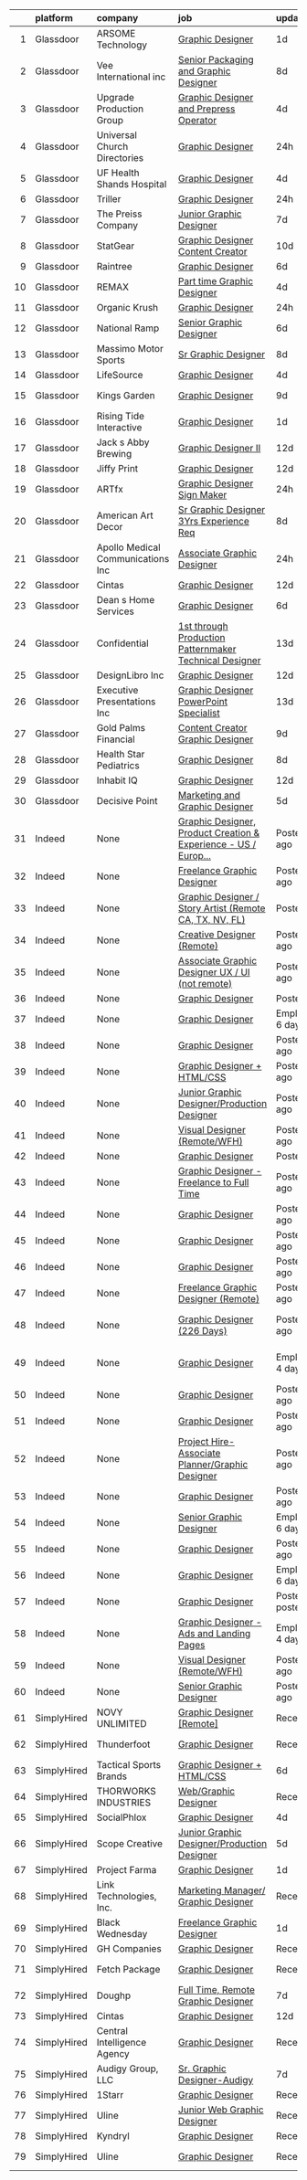 

|    | platform    | company                            | job                                                                                                                                                                                                                                                                                                                                                                                                                                                                                                                                                                                                                                                                                                                                                                                                                                                                                                                                                                                  | update_time               | location                                 |
|---:|:------------|:-----------------------------------|:-------------------------------------------------------------------------------------------------------------------------------------------------------------------------------------------------------------------------------------------------------------------------------------------------------------------------------------------------------------------------------------------------------------------------------------------------------------------------------------------------------------------------------------------------------------------------------------------------------------------------------------------------------------------------------------------------------------------------------------------------------------------------------------------------------------------------------------------------------------------------------------------------------------------------------------------------------------------------------------|:--------------------------|:-----------------------------------------|
|  1 | Glassdoor   | ARSOME Technology                  | [Graphic Designer](https://www.glassdoor.com/partner/jobListing.htm?pos=113&ao=1110586&s=58&guid=0000017e02afaf02b3347a6c0ee42639&src=GD_JOB_AD&t=SR&vt=w&ea=1&cs=1_48da74fc&cb=1640722575565&jobListingId=1007529154973&cpc=BCC169F53084E245&jrtk=3-0-1fo1avbps3odv001-1fo1avbqd2slh000-e93eb745f665b2c8--6NYlbfkN0Cp_WSJKd_Pz82imZmURPbhd3kYBsiZi4lpMLOH6vOlLMSuHo3_KplJgJTQ1p1JWB6FpuGjP6a-F6efkannkN7-g0T0UWV6FoJ-c6-GXvZjOpnSUryE7PRcD0QBiDnOx7OUdp0Ef4wOJKw_D7LBH2fT8TLqYPGE5DfAB56XZ9CspsHrKvhTfn_Zwl1mro0ycfDymLFuGLAiskj-hnTkqpE3ArXxqAJWRloruWQwpAlQgk6cOPtlmeoEU5BwZCQbAKz4PbaeUs1uEhAcQiACBf35olANpASevwE6cquSTUPaBqRPqah0-TvzXBH3uUOK2uUyrh31sSdmHnWIsIrT6UaPRR-b8mb8q6fkcjf1MQ0uZIm5a-hNRbW8MVNGHPMxcBgVNd5qTkYOvQ8xA6qYYkAlrWbELUOd2TiH9D9efB8G5dk3__IkfnFv4EAd-HofYOJqFWZu1V65KVLLqgJEt7FHfDQdtQ6Jlk02isqjKYtpFA%3D%3D)                                                                                                                                              | 1d                        | Hartford, CT                             |
|  2 | Glassdoor   | Vee International inc              | [Senior Packaging and Graphic Designer](https://www.glassdoor.com/partner/jobListing.htm?pos=120&ao=1110586&s=58&guid=0000017e02afaf02b3347a6c0ee42639&src=GD_JOB_AD&t=SR&vt=w&ea=1&cs=1_43a04d33&cb=1640722575567&jobListingId=1007519032631&cpc=9C938E8DE9AD6C02&jrtk=3-0-1fo1avbps3odv001-1fo1avbqd2slh000-96c0e8b4457894c5--6NYlbfkN0Dr6IKwl4lkWnAOZFGyO8hF2TMBrUYSqKPpHH7znGLbnsjvVMpQ7-eveiYjoB_rmKUGHSk4mT-paGbCiYf9BTelT4q4w1xKyeThGnfGKtKwWQ4fzWdYG6ImaPLbWGViD1KyXhUdZ3Ef2r_EyBCzUuMXqZj8-_j4RUw7QlcQ-Tm3uQYlr7Z_RXHqEBXzWRGiZv-gIealFqRqjpsr1oANRpKIK-eHNWeTQdekJ3yBnoUlMHnEKaQwEZGOGiuOP1EKKENb4Nppkh-aWSL7SymRiAQZlhxpHeRwX--A_eDxVAHb-dzmEj1dZmhI50NtAhCaO-HlwMwEB7p51OZD0HN7hkAu168KKMT3p3ghHCBE2rCu-JVm1jwXFUiVj9-Mv5evAYZxeuRX4JkdwNf49k9N01R5RCv0KSPOUlw-a9dgCjMarKbqLN6LFUA3tO98XGkNBLkaLNO9ur5zbxZ5Y7kKoH0u7s9nL6rqClSQ2DgUT_85jSabObQWbILVhBBDiOzK2j3TlVnNpuYH3on-CirujYK5)                                                                                     | 8d                        | Garden City, NY                          |
|  3 | Glassdoor   | Upgrade Production Group           | [Graphic Designer and Prepress Operator](https://www.glassdoor.com/partner/jobListing.htm?pos=105&ao=1110586&s=58&guid=0000017e02afaf02b3347a6c0ee42639&src=GD_JOB_AD&t=SR&vt=w&ea=1&cs=1_1bbfe75e&cb=1640722575563&jobListingId=1007526707598&cpc=34670CD602BE5E55&jrtk=3-0-1fo1avbps3odv001-1fo1avbqd2slh000-4db0ebb628305b40--6NYlbfkN0ATuzukLZvOA7Cxi5gGVTPK8s05ijijAIGQnHXs5Od0XyxwTL5N3v8NvCr3KeuHTPKcUdb_EGT4M4_voMd25Zbd4pgL0WQoUhz34lI72PRcL90Krweez2yUwGCiT2XBWaqNjt4Zz8RKeaikx_J0TAarWWVZuA6KeaMcL6hRj8uwSDFWtASVP1JDLXLoHKt0friEJNBn1FNHJ7_kTBlUrvc2pKXwJVPNX3olhG41Oi0EDaGCU7P_yVaXIGiheT1nXy_8eh6C5fwMf2nhCIHWTj87XOiyHE_u50VzPZb36r4I_m90pAJjLxsotK4mGJVpw0TJtUCigYNK5ljXh1J7ORneraxhNCKTGuyY_ncqkNfXNsMWETKpwl9pWVDKWQGsjhL45YhBDFwY_7jwstwWN9ZOn9aOL0F9mOPENKwebfgbC1SlcZ4z4SowMuQ8DTHY9aowxGwQTLnI1OeBd-GnPRNOOjsgHhdJKDFPLPnFVt00U-trvskYwgez9zscpFWY9dxtr-dQ8N2Gcg%3D%3D)                                                                                        | 4d                        | Little Ferry, NJ                         |
|  4 | Glassdoor   | Universal Church Directories       | [Graphic Designer](https://www.glassdoor.com/partner/jobListing.htm?pos=110&ao=1110586&s=58&guid=0000017e02afaf02b3347a6c0ee42639&src=GD_JOB_AD&t=SR&vt=w&ea=1&cs=1_031cf22e&cb=1640722575564&jobListingId=1007532683068&cpc=973E6D846143997F&jrtk=3-0-1fo1avbps3odv001-1fo1avbqd2slh000-ccfe14681ca0d488--6NYlbfkN0CBTWJbDOx9Ia-fGZtX7U1owqZTQC0xh73R_qcUlA4wc0vyuyla5OHEPTFK0-jofrdb81ID9dBSBBdHOE9X1Nzewnx2Ae8gz2N1VLYh22ULNLmFCPHyOmkXuKrKFFN9-pz71kELP5Nv5mkxxPgc8XD2807if0hRVf27-dQCXZo1z9hu18pWCQ-pLli0x21T6pEHrdsdvAqAw44AACf6LXhIsESRxiGnmTzBBJYMBmlIvco_8gjoBW_mtyDjyO9umtNeLk5S3Y2nYdD26k6t0_8Fdnm4eBjcjgwGDGb73CC5JRrTyQfQhFCBNt7_Y8x0YgsP6fbZs9d3rY4JcO_WAa5L0MMBjPw0P130vyRj7nwuHycz1v6ijnmkgNmOOa8l0uurfDmzY2Oe7MZ08ENwJsCLBc1WxOCdNZYqqLcJ1HhMnc37uBJZyhRtFOGOFXK-Jh0zfb1jlq8ET9NlieJ8wTfOk0BZaALVEJ1vJ2rxdQPKaAZOA_zmfPe36IjaVJFSYN8%3D)                                                                                                                            | 24h                       | Mansfield, OH                            |
|  5 | Glassdoor   | UF Health Shands Hospital          | [Graphic Designer](https://www.glassdoor.com/partner/jobListing.htm?pos=108&ao=1110586&s=58&guid=0000017e02afaf02b3347a6c0ee42639&src=GD_JOB_AD&t=SR&vt=w&ea=1&cs=1_e082a01e&cb=1640722575563&jobListingId=1007526006444&cpc=FD0C804CFA90C8E1&jrtk=3-0-1fo1avbps3odv001-1fo1avbqd2slh000-ba5f253a47ea7cae--6NYlbfkN0AZC8Ku1qIOCYr1K-3SWncCNs6CYAemFJNZia_c7-0NHf2gljqsyq58hQlKizeJodUGH5h97GCJK2gbaRkOp6S0ygGfnlHDFf0JnkVpWtZ853KApUZCDSOiSCCM9qrAOaQdrJPgBlmzrXTkKwUSBgrqDVh5jJhErZJnAA7WuEz2iN_GOFzaBBOopEaamN5fbBdMG7cxZ5GJTMY803WxFZN2xiqyW-TuoliImakvEwMn-5EJBsA2xlniutUH47PjrByDAaaq53-woLkvDwthN9CmP2IIpCzbvgTpegygD_Se42_M_63Ob5Mogo5SApdUDomKbBFlc3E3nbQVEXuEKJ9iCWngHBOJieq7eS8KmeQxdcNiolbPg8FByytPP00xrH340eyJRzI2M5G0cqWvHHLX6Sh1K8TxnR1GsVYlVzNTqHDeewrBC1aMrG9ElNhSWCXo7DjXmgNYS1lPV3W7XWLEO_zogIxXN_-QSqKrnLM96WCWiteUr0Go)                                                                                                                                          | 4d                        | Jacksonville, FL                         |
|  6 | Glassdoor   | Triller                            | [Graphic Designer](https://www.glassdoor.com/partner/jobListing.htm?pos=122&ao=1110586&s=58&guid=0000017e02afaf02b3347a6c0ee42639&src=GD_JOB_AD&t=SR&vt=w&ea=1&cs=1_70f5f9f6&cb=1640722575567&jobListingId=1007532655050&cpc=CBEBA1A9D941894A&jrtk=3-0-1fo1avbps3odv001-1fo1avbqd2slh000-95b6c4d75c566434--6NYlbfkN0DzaDHVbxJ-LJZej0v9fk4K-FwNocoxjQ_zxp68kPBvci43rZo64N8jW9vuFapOHFrcqG5sQPgmg9Nk7TWUOkomhuUwfklYWS3QfBc5bG45RSeOHkMZw1HaWbjyfzRwF-Fxj3HuORzywNQqxjGt6yqFEOgfRIYGfKuxSgeo9NvbkOvprqgoAgS194udFqf-gFz8BhaSxsFlDKZIVH2gsW9maGME8VlRofgDyxOBP4FAxSzWc0WipuIugqiu2XE8nwQqFn7XoXUaPyko5PS1fcvkGyhtnpFfeL7IeusPCbDKJDw5tnw-AEN1JBOXWGeoaaI7_gh-rF6Nnhcy8G0Y1EXT2Xy6ECEhO3Nu_hi5gmDTL0cr65qWjwZ8jqFFalF3wI7YqT_Pp_UvgL_MZxxR0In47CiW2m5736L6pvGeuFwsAPnY7P2P75N1Z86udK-i-XNAMwL2UzheyG8DnFzvJ6iPu2OvX7qX_tN_92FQBct6tJOqQC4Jek6W)                                                                                                                                          | 24h                       | Los Angeles, CA                          |
|  7 | Glassdoor   | The Preiss Company                 | [Junior Graphic Designer](https://www.glassdoor.com/partner/jobListing.htm?pos=114&ao=1110586&s=58&guid=0000017e02afaf02b3347a6c0ee42639&src=GD_JOB_AD&t=SR&vt=w&ea=1&cs=1_184b9c58&cb=1640722575565&jobListingId=1007519362358&cpc=8F7BC0C6B9F707AE&jrtk=3-0-1fo1avbps3odv001-1fo1avbqd2slh000-e248f3929b5ea0f0--6NYlbfkN0AVFEQVfc1VIvnUOfY3Itck41zEDu99DdLnsT13uxHzxwMoWlhLTScPVPkqNyl8VMhjGICF9-Meh3w98vXsyN3dVENlSWXa2vvNcHjDuoDB9S6DiY_bY_8J3FlGF2gNtQyCHptw-EVDTHssTWsA2M08M45lNlUnh0efrA1klA-0gyRum19KQndjy2qw3CKGStZcF2WTn3izws46VDLWLUxF6FPbT8VXq8-57g8WbY1jpptlKcZBonekGZJ9oCobA8LYpgEis5SzNSgcUa62G5a76RkEbAg9Ejo2Xg6AAOv6pgLsjQ35P97mdyiPv2MlAQg1fmoafGI3UbX7VQWjiexd3d4-MZ0WtiaM_OwcJl_CmawGb2P8yYHnqXd-vVju16B92shxzWTRCzpgmhYLf-SElAN9RxGjfv-4_rqQtsw1UI11LvfTrQxTI1HgtXL9d80VWTtVE0qbRaKdybEt9NBpEX2Un0b9idd63f2Vet6mKqL_xXf-5TCXPbeSNX3jppY%3D)                                                                                                                     | 7d                        | Raleigh, NC                              |
|  8 | Glassdoor   | StatGear                           | [Graphic Designer   Content Creator](https://www.glassdoor.com/partner/jobListing.htm?pos=123&ao=1110586&s=58&guid=0000017e02afaf02b3347a6c0ee42639&src=GD_JOB_AD&t=SR&vt=w&ea=1&cs=1_76f5bace&cb=1640722575567&jobListingId=1007515013689&cpc=663B5FE45D73772E&jrtk=3-0-1fo1avbps3odv001-1fo1avbqd2slh000-0c9a6bdb52de3729--6NYlbfkN0Cd5ZvLdai7cR0fypH5_WiGezUQesq24dbKuF0ly35ya701hOOb4opedV9KXzr0adwA4LFFahkVF2_K1AP5riV7jISJyIrESS4ABcHn7k6J-5yPR3v0dE9GlhNf10FQ1rwvLQgcxrS6b-r0K2Ry_jkmiNGNlFbQBsZFX0W2GPl8pHe_4YxG2o4IhM6x5-6d3dM4T-ZAugNcENgwnBrqt4-82vQOrFxLava5eqgd9KS-ra_3l_NJZhZaEp_gfeuToAy222SEwKCuQR04n2rGaA5hu5qqd9FPeFvHwHk2PE2QBBvtk2ukpnhUnrTntgTpDvZ0zTgum5FfxSkxZoHb9AQwIigWYMMim-mcZSHEWM1N7v4S1HjKUwTTJGgJfoCzOFSFmFt09ruft09zJ2xJm-k-8qZHFV5FSdkb4vHsVhft6a2B3O1KURYUjmrOYXpOJW2uvAV7Rsgu1KQG3_MGq8tADC3ampMjDelcrQ3lf-Uj8vX4nYxocWNhn-qttMXp0NMznzBoMXzyEg%3D%3D)                                                                                            | 10d                       | Fort Lauderdale, FL                      |
|  9 | Glassdoor   | Raintree                           | [Graphic Designer](https://www.glassdoor.com/partner/jobListing.htm?pos=118&ao=1110586&s=58&guid=0000017e02afaf02b3347a6c0ee42639&src=GD_JOB_AD&t=SR&vt=w&ea=1&cs=1_7b1ed780&cb=1640722575566&jobListingId=1007521493517&cpc=7095061949A44974&jrtk=3-0-1fo1avbps3odv001-1fo1avbqd2slh000-066a127e2b24ad44--6NYlbfkN0D9A04tCefJchUFy4JSmIMvJQKFY1fYYlH6wMF99XfhCGisWnS2YQkrsGCa0PJC-eO8ugle4vUIlpD8UcfiTrPe_H7SPFKOTHjRlZGtqdWwahA5r8AlM8VW4Rhse_bmW0xqN3OPHzNJjRRCNgaO3AJulY18RRzZyzXTwRBOm4eMDGPkUc9S-fQAk68d-ckarz5nt27ljDmAEGwO5KJpZ69hXxSmvbnztXPg0YZBQ8KxsTvmRymEgLTXPjdPwGvj2aTMwBYaGgChK2TVSwD4ahghP4mUPJDYeiDd5iB9tyuvmMGGDxV3rQ3ekCvPkDRyncOkKg7VVCsbCgtm8ztscqN0KPdMSUbiKDsFLqEQp6A3o0kEAvxANgd-W8-NUjLA9iNMa4h0T2o_a-vWJ5qOQm6VbZnw-wBrqfzmUPccSZhy36RMeboC_m2Zaznsd8vxtyiA24p4cafOjS_8hHY4loJ-Hz2S1gHdp_T68fBr0Pw_PQ%3D%3D)                                                                                                                                              | 6d                        | Denver, CO                               |
| 10 | Glassdoor   | REMAX                              | [Part time Graphic Designer](https://www.glassdoor.com/partner/jobListing.htm?pos=117&ao=1110586&s=58&guid=0000017e02afaf02b3347a6c0ee42639&src=GD_JOB_AD&t=SR&vt=w&ea=1&cs=1_e8e8af89&cb=1640722575566&jobListingId=1007526408571&cpc=BBBD384EA192911E&jrtk=3-0-1fo1avbps3odv001-1fo1avbqd2slh000-1a9f67daed249a2d--6NYlbfkN0CmBcWTBGA_BPYZeGErvdhsHLsGLjXZ7WQalqWKonBGrYmT7BYPMkJ3tjlTaJnlYYXaV0muupTtOBjgWhlmqna3cGGlw5Dc2GJvGTMCfES9LE98GdeCPyoztsTFU5yANyTsFUyTCJnxX1LUbRZaZF-Dmb4Dqr2hFBPg2ucM0dfrML2qy_0UKw58-31E-6po3CNds69lgjA3Qca8P8xm2tnTakFPwr5gGU9ruR-bYRV8YccaOtfoHQ--9xwkupeqEmDGXTRsUL3GhxDyBZUS4kDzZYnTwq5mGmeYKOmr9QhS8FOb9Dzu9SAIPxfYefbxWYyYiJw4VpMo3H3KYC140DUk8GcB4nfZxirtkSG-FzQTdQDLAyl9eWyRqrNVF7KbhOWTxS1jD6cLDXoePfLROsq3Cgn6hdsHQW4VqRrrpc3sIGlJ9i6sZsJDZxsv1Il_e6G8PZr9kwjxbbYAGOPSMoAHNG2MpBM36PQSFpgXu2pft7_c8cNcayEtv8XG1a5JILo%3D)                                                                                                                  | 4d                        | Little Rock, AR                          |
| 11 | Glassdoor   | Organic Krush                      | [Graphic Designer](https://www.glassdoor.com/partner/jobListing.htm?pos=127&ao=1110586&s=58&guid=0000017e02afaf02b3347a6c0ee42639&src=GD_JOB_AD&t=SR&vt=w&ea=1&cs=1_8e5305f0&cb=1640722575568&jobListingId=1007532535900&cpc=DE56C24FF6DEC286&jrtk=3-0-1fo1avbps3odv001-1fo1avbqd2slh000-1e839080b2eb8b03--6NYlbfkN0CFfEojLWthM9W_4v-bY9MLOo9Az-oCQHeUOj22SdMN6oMIC8Nyj9PKLgzzfA0VsYveq-pALSPhH5ECjAu5GxFYuD6-Gz9glcK-rIJGOF-TiN6JxJwSZer9sd0I3H5nZCT7ua5AH3G19gmya0Xe3mhJ4xcxBqykVoP3V4lFXcqr3kj610d6YhjenOo9e4NCmNPggBl3dWEnGCT30Yl57Yr74KyjAH9URc9FDywnX8w3hag9JDDY0zdd5y8FSI0qpeJrMjBZ59a2Z-80hWxd8CjwPmUNpGotXvId7Ki9ur0HZzSYA_DFy7r8kbPd7iaJJzmGyd_D1vPIAU6YlEzaF9782u-Cj8XqGBisBdlRu9jKJ25erMoJjsDZn19oU4BYdhuFEC0PXBQxwmWNOiW1nM0vMUcq5B_lD2YR6Bt39MwW23CpzHx3y0dwQkfOiT9ko67EqiLjrcqApEvG7dcKHp3zgTh_kLjJk-Vx5F8acsofffsyT0f3kmxa49HSVxO-uLQ%3D)                                                                                                                            | 24h                       | Plainview, NY                            |
| 12 | Glassdoor   | National Ramp                      | [Senior Graphic Designer](https://www.glassdoor.com/partner/jobListing.htm?pos=111&ao=1110586&s=58&guid=0000017e02afaf02b3347a6c0ee42639&src=GD_JOB_AD&t=SR&vt=w&ea=1&cs=1_b1aeab91&cb=1640722575564&jobListingId=1007521523887&cpc=D910AC0D9B8C6152&jrtk=3-0-1fo1avbps3odv001-1fo1avbqd2slh000-40f081a5e4527aad--6NYlbfkN0AY4guaBc_odNxnJHTncvfwFu86WvDwtbc_K-gSZc1x5JYqVpJmsRicIk_xFocByeF86jHGnNep3Q8wHVDnyJugQNyKmc0jUs_ipILYM94k2ZaZXxKm-XGqPI9CRkDm-5D9QFpQEkiG1Yn41LqriIjAftj9mkOIc52mcA_hxCU28qFUwN8d4pcqa_ux115-6hd-40Dm2IE7v7rZPy8UJ9GMbe6zNXrnn_W-jPZdW_2PQ6wJd_LgVJgo6jLKDXMLgd_YQVo4N_p6YDRwzDKaEVpleiaj7aCxC66oFzV111_uR8XqfBynbjEt4k_kzMC-96Bql8_JZIReiOxOBScJeplxJo3hb4mGLrTxq2dUpzyv0rclWcT8eS0WXCaZEjl0x626axyntaMVDT1gFckfok9labGEenbJIDMDwRb6BsdCgBetJq92SEjIybVPfwCRTd4cnFRTdmUshzpkL5TIvt8KFZYUO59gkBuosF2HJqK41SC7_lgSU4FYS2qSHu9V6r0%3D)                                                                                                                     | 6d                        | Valley Cottage, NY                       |
| 13 | Glassdoor   | Massimo Motor Sports               | [Sr  Graphic Designer](https://www.glassdoor.com/partner/jobListing.htm?pos=129&ao=1110586&s=58&guid=0000017e02afaf02b3347a6c0ee42639&src=GD_JOB_AD&t=SR&vt=w&ea=1&cs=1_b9e2831b&cb=1640722575568&jobListingId=1007518962598&cpc=E04C949A9101C6A2&jrtk=3-0-1fo1avbps3odv001-1fo1avbqd2slh000-8403e9ea93847f7a--6NYlbfkN0DdLn5tXN_RiyJSiFodarGZFJKa8s6F6AK0THPBWp05MfJlIgXVW-gQUXqI3YCIEhaY0jqPeklWdqq0TfNfAsUwgQ-0N9TvCSIYrCSPxy0pVRMvvXUDMsdcyYRSomv_mE9ib2Z3RjUhPU1ECOJqqIeAGCSszjGasKlhncWd_slgWdNQQfxP-W_AaE6-QchN8tLT3xNFHq7-XYB_hJyP--09uDQxfWwvZubBGwmy7lZjRkePOy7WO31KE5IqBBtrYYRcJoI19COkd0lu1vlVqhOCDlTo8oveeOeYxUQyOv6kDUS_L7A_XV-cjp4f4vifbAXR11DjjUUVAHCyN8HnczjIAYWUjMR74rkP9nPMlBGLX1ZoZsdQjIyOxTWzJXsbYHwd2n0HsVIWD-EwqmT62DrSHh34RxQet_Y_OZlOt6wcO-7klTAK_hTpeeuFWW2f8KutqYw92Ma-2Miyr-hLJWrpWKFh97tu-QzB_tEMlNOC5UX1PFhs_C46)                                                                                                                                      | 8d                        | Garland, TX                              |
| 14 | Glassdoor   | LifeSource                         | [Graphic Designer](https://www.glassdoor.com/partner/jobListing.htm?pos=112&ao=1110586&s=58&guid=0000017e02afaf02b3347a6c0ee42639&src=GD_JOB_AD&t=SR&vt=w&cs=1_96db5ee6&cb=1640722575564&jobListingId=1007527310797&cpc=BA15C3E50D27FFE8&jrtk=3-0-1fo1avbps3odv001-1fo1avbqd2slh000-ed4b2462015661db--6NYlbfkN0DQSl-xbXKtfu8hzyzYF_P_X81P2P29czq2S4zZEFv297V0lIj5DV8rrQCr8DfDevrWH-lFbG2OrXK4JHCQi5_qLcKncnuZOWrwfcikEpWY0ftsKrF-mYY7b2Rdjxpg9ulVrMwQ8r5kSvnnvMcVXtIyx7zPxhTnPfkzgBKTdmZHVgjTheFpCQ1e_sQJ2A0XF3ZeuuQQo9sK24E5UM8pFA6kENUZsUoiCavzqhji3RAbdmFAAP-1Gc4BvYyWKPjZSS7JCGgNOrAEQ1cLichMKSzBS3AoASKuYLHjLkSAiwi2UEt-ZhawnnOq840fwQ4x5UxuLivcmMZkimXPQmHHZfExZe5iBmpieBdwu0lFwl3Li2X56jj81nFyD0R58y9PV9M7K7q2-K78zThFNChjrLOcMiA71Am2lXaQdl6qPNjE1hwAuv-w08r7qOka0xRH_GhYYN9RtUh6_wBf1w7Qwbl08BdWdKTf2MO7bhXQJCt-6M3EnpVB_fjQcZz7OH49_3M16j-J8HIltjSqXLJ3FoRk)                                                                                                               | 4d                        | Minneapolis, MN                          |
| 15 | Glassdoor   | Kings Garden                       | [Graphic Designer](https://www.glassdoor.com/partner/jobListing.htm?pos=124&ao=1110586&s=58&guid=0000017e02afaf02b3347a6c0ee42639&src=GD_JOB_AD&t=SR&vt=w&ea=1&cs=1_756cb1f2&cb=1640722575567&jobListingId=1007516849053&cpc=39721386339D0809&jrtk=3-0-1fo1avbps3odv001-1fo1avbqd2slh000-66700cdf90dcaa23--6NYlbfkN0DZZww-p_mr8GWlqIRBY21Wjl_Fk3kglyx5_HcxykVqwRQqYeDo_pYkP27TF_lhugqkBLGuOUt9YP8mXi5nR1bMV5exp4YctdzfsES3t8ntQFpkiX-OQHQ3DATP80ISqDozD621EyhnPljfBE7OtrH3i7d2V_pq7lE9HoJ5WIKPAV6kKaUzH1Wlo82TVArrLgGoDpL7JysCV5Y_MO3Q2EWb3BNBb2m_tbp2YErHxNBQ-vymI6QkeNjUiEP3isB1_pRPuGKlbX3VLZMXeZGZspoD_8Npi_yslJYyJFLqpyRGBRkBq7zF2mn1besQRjHM7SD7DlY9AwW6L293xuHpU-WgNHsuxlFFb8Kb2Oo8YIHJ7RjeU7TbDyrniHw887RE7J40a73ySWYDai5MNpXwH6Q-6DeuvXunRaUgKIVbbQTmplTxyHHnaXmUWlblgHiyz6loAtztFKYFv2QqW4XJjE401riq-ZDHEDpXeRtGkKhzvWRD2PmDpXbf)                                                                                                                                          | 9d                        | North Hollywood, CA                      |
| 16 | Glassdoor   | Rising Tide Interactive            | [Graphic Designer](https://www.glassdoor.com/partner/jobListing.htm?pos=128&ao=1110586&s=58&guid=0000017e02afaf02b3347a6c0ee42639&src=GD_JOB_AD&t=SR&vt=w&cs=1_ebd262a8&cb=1640722575567&jobListingId=1007530755365&cpc=8D52E76475A7E842&jrtk=3-0-1fo1avbps3odv001-1fo1avbqd2slh000-3bf8462757fe6bb0--6NYlbfkN0CLWSGYH0MbfGOUOeX70xebw9mP-r8lhUnIzaTcIaJ6Dbr3pZZRE70IkOI9g2HYlVOqyQZAGavu7UzJaSKj-zFwOn_Smj6WqmgURgqvQ9bZIpScoBF5EsE-IIqkPASoUZkrMfuRidGHPbmNQBPEhGMTAtkNZY0Lux4OqwQT5D4GmbNpOROT7b033vL5bdq2doMF7cmg2NOpmLv-LDtMBKV2EXLexz_fD92zFmllO4VxTu5Uk6aSsQN3R6Hk3Lf3y9v7lBPZ2EJr7h30qp3HOQgnLpSB9APMHpU9o4XJgQIhlnUQfKJe48PFRqzLp4PEld1f2J8N3HDjIttrSHtuCbFsTCZR2h99Kp29vOd2h2OM3XiFt4stJX15Lfxwnsixb8cOa2SLzVUS8gA3SPu3SzCHoAV1i0clZcyMbwwOssh0VA0UwUQtI3aFwacGsqT1WJCN8I_DqgC8wRhlmCyNXsRGQn3Mdc60ylqnGtogz5dqzumcnRXm03uHxtJlHIIBQck%3D)                                                                                                                                 | 1d                        | Washington, DC                           |
| 17 | Glassdoor   | Jack s Abby Brewing                | [Graphic Designer II](https://www.glassdoor.com/partner/jobListing.htm?pos=126&ao=1110586&s=58&guid=0000017e02afaf02b3347a6c0ee42639&src=GD_JOB_AD&t=SR&vt=w&cs=1_d2ada983&cb=1640722575567&jobListingId=1007512240834&cpc=44CD5376B8534B8F&jrtk=3-0-1fo1avbps3odv001-1fo1avbqd2slh000-708496bac1bc443d--6NYlbfkN0BJcG8b3lQF1RH1sdJgbODfcJ8XxcyxDvQPNU0HbU1iZjWkvhwcSXAlkzAFWMKQ7z3x4thqTXs8-aWQsINh48BXHsciaKeqqgxE1FIoexCFBigFD8cRtI-8R2G19sKDxmplDVyQsHP6OQVTveVv9UrNCi_6t12CO6AXv5NqkPWdJ7x_PlX5N3-LWCWKiZ0QHfHRVNyfci8H6KmLRiz9Qw-pN_leiJcJZnZThuQ4W_Fhlo5stvjKLpkOjXF4N6pAlNfGVAVL_AyKSZfnRVU8RuxGElinkjSpakpv8htFyMK9_OXrqbDss1mw9WTHYW_K_t25olFm6IUwa_yKmhHZOE-LVqWbam_MkDjXRENmhO2apqpNRCdx-Y2vn0yGjXTLK_CMfJzKd0H0Uz9OBCscR0cIoO8xClikvVtEYkqUb98XF-B8XefG-6ZWzW3hNhIlqXm9ErNFYw5EFkAFbPa0XoUgRJmeyh6Qins%3D)                                                                                                                                                              | 12d                       | Framingham, MA                           |
| 18 | Glassdoor   | Jiffy Print                        | [Graphic Designer](https://www.glassdoor.com/partner/jobListing.htm?pos=109&ao=1110586&s=58&guid=0000017e02afaf02b3347a6c0ee42639&src=GD_JOB_AD&t=SR&vt=w&ea=1&cs=1_f54b67d8&cb=1640722575563&jobListingId=1007510315483&cpc=31763034DC79FFE4&jrtk=3-0-1fo1avbps3odv001-1fo1avbqd2slh000-1dee084e8905262e--6NYlbfkN0AO-lx13pzomzdSppJUWL3QXsQT8oyFk4U4LWH8QC50CsjEnJa7tZ3mAvYWaij0t8dfhbOpgxb1-FGkrTCj0RF71ZeXjEIkzMOBIRY3_pRf8wwEE-hgbcxWt1FLSKsATR7Wark5UUNEyHiX23H8mzdK6-oAzwRDc2jnII88fCRPl1Y9mDmOPNpSoe4mwzGug_F6GXB0n9QeyJ13wtZulEEAc7fP2zsQpVS0NNXDSF14sTz9hRD7gIdb7ltQFUciRPzkOYVmtkLzT497bxfcAbTWCMvT0JRu6dQybuIhrBTgnP5sELUxDgdOrtQfJJDMVNAIvF8V9AcF8wTnBstCfqdLr6ii_SiZAeiy0KfLDokltgmRw_fEkJ7GshEmFIa3hAflFcPWGMlg3LhZGWlORuBD2flBb2sgeVXFgdmxFTvqhqZav8cmNIwXQ_E7CoHIi5m6wARrypA46EBfIlwJYN4KmRkh9s1wYcPkluFfZF892n_VRj2O-H6t)                                                                                                                                          | 12d                       | Hartsville, SC                           |
| 19 | Glassdoor   | ARTfx                              | [Graphic Designer Sign Maker](https://www.glassdoor.com/partner/jobListing.htm?pos=121&ao=1110586&s=58&guid=0000017e02afaf02b3347a6c0ee42639&src=GD_JOB_AD&t=SR&vt=w&ea=1&cs=1_ac8a5aea&cb=1640722575567&jobListingId=1007532605370&cpc=6BBECBC74F3AC36E&jrtk=3-0-1fo1avbps3odv001-1fo1avbqd2slh000-f12cfad323fb2e1c--6NYlbfkN0C2SVAOpOeIWQkPp9EeCSLxTLheLRty2uanDx8E9nXZ3nTSPwj8hfD9a9GMB3Sgj3YVTzguVg25fHnpEQXZrwzBmmLrAfgWls_nKnETeADgG8xGSB4MVi5u2mM_pC7EOJPfdcpKnqa7u6q1EOSrcRtZ-iXaDXcwp51_F-2RxRshb3_hYITXwNSrDHX41_-NzmIuiicoXo5WFxOe3ZRJEEnEzhFF6kaopxs4qC1bTet-p48d9vndz-RLIKOEifZP2m7qLkrQMpf9oTHMCSEWJPbsG5_jvt8GtEN403Zge-iLojWc8OE-tSQb7j_3AB6qU6Ms--ZbvB3TRxLN7iQmIPovmvi9Wui0IPRDSpvgk6UW6rcLvY0Xk1f5mcVP2ArpRHTYU78nP4c4-45wUZ-JWihY_vDoYUXYlMOkAUV61jTgeqws1iNJf7wUsVFH7VWY_3KryLngguzXq8RzF5Fm6whXX8Kp0sMdeW-MTA9VrZxd2VT6oqM7CW2h)                                                                                                                               | 24h                       | Bloomfield, CT                           |
| 20 | Glassdoor   | American Art Decor                 | [Sr Graphic Designer 3Yrs  Experience Req ](https://www.glassdoor.com/partner/jobListing.htm?pos=106&ao=1110586&s=58&guid=0000017e02afaf02b3347a6c0ee42639&src=GD_JOB_AD&t=SR&vt=w&ea=1&cs=1_0b1b608e&cb=1640722575563&jobListingId=1007519027130&cpc=D6DEFEE27D6A642D&jrtk=3-0-1fo1avbps3odv001-1fo1avbqd2slh000-015c65706ff663b6--6NYlbfkN0CdLKFC2_0rlyMqnbAbSdV2FGRX2tFV6tFTnJLAMSh4CRt1dsL_arMPXnDQJxLNHrVVWuuOBg_WBRjbDz7NFDJvfWme-L5M17nfFi0mtTxO20anog7aMpcfxB5M3XYVcaWjRBjA3MbsrMs_1ECsXOrByecF6xBt1gMHrwWLgZ8-zmS7_8SgPgaEAiY9t85eyMEt6H569no0HyRqwSVW05DC991Ziv8GqxcPmqXOVe2zA9wyZrnPUkTO5Qd3vn2sgaiSmodQhxk0koIZCxYeE2EL3yW1ji_tGtK_9t963_x2ZMCm5Ob1XOzfqUwbSjK7GuEY7Q_2q3xtLiuYALXms7NetnU-jGuzNlyd02LF-Awi2pemNHfKE_FSPjCNDUyQId2qZTkw890ZTgYztka1seXw2aoMbjVl-mF3HGGk9C2yF8rjXZqKpR3PE1jqdxDuKgCpIcHdvCgEXVzN2lqO5bzEGzDtbVK5LCw9QbuKfF0G7fNogMPwmJtFMwpH1kzNfo45gW7WMtkq4HVdQdWUfl-s)                                                                                 | 8d                        | Vernon, CA                               |
| 21 | Glassdoor   | Apollo Medical Communications  Inc | [Associate Graphic Designer](https://www.glassdoor.com/partner/jobListing.htm?pos=115&ao=1110586&s=58&guid=0000017e02afaf02b3347a6c0ee42639&src=GD_JOB_AD&t=SR&vt=w&ea=1&cs=1_ec113f40&cb=1640722575566&jobListingId=1007531574327&cpc=59DF70BB7E75A6DF&jrtk=3-0-1fo1avbps3odv001-1fo1avbqd2slh000-c1ae8b66e693ea2b--6NYlbfkN0AuAjYKnBHsdkcMxrD7ZJITXxV72vImVt5xOyKRJQecNEfvT0JVr8uyOD26GgLrYLwes3vuICGv6UAClK6kCF5AG6a7tkn0y4HsQd-k_wYZIzOyia9yHYoslsb4Oj3a2lugVXo5KeXWXhrL9hUrKsEgvhYEfmBTqtbnhfw3t2ZSMQeB7heVFQDid5vW2pI8ianvMQUlD6XQLECK309tUQ8wt5UG-gPblc5gL3aKL5KCN-JBXHwr1stf6gua_s4eZQd_GoDmrWvwEtDFE-aXiULtq1zIr-IqMRZz1UWpypEfQyPyIAbH1tubPGPue4myzFRmK5NX7LFkxQCeyse7wbfQQUKDoQsvW-nMGaRr-JKTgzXokCMVDkEs_Igfvz_a85N2DHIoPjOo5Wcgcq2bD_0Xgqn3G9NBwER4On9yyFOoryFg4Vx1jwEb3MIWhh-bXMY7znv4aQDkf8RQZ8sXpDuXEI4m7vWH6rfDUihLkdM_og4flj6b5oAPAu3IJHwERoU%3D)                                                                                                                  | 24h                       | Guilford, CT                             |
| 22 | Glassdoor   | Cintas                             | [Graphic Designer](https://www.glassdoor.com/partner/jobListing.htm?pos=101&ao=1110586&s=58&guid=0000017e02afaf02b3347a6c0ee42639&src=GD_JOB_AD&t=SR&vt=w&cs=1_12c202d6&cb=1640722575561&jobListingId=1007512564523&cpc=12E12AFF69C1CE61&jrtk=3-0-1fo1avbps3odv001-1fo1avbqd2slh000-88c19aee5ebe92d0--6NYlbfkN0Dsq-xjzdXbQ3Obu-stpYHeQGH2PMmFGYIn2T3A505nY7SQitBMkzBv2ogslgH8cIMSLs6xj841l6pPp_NZSEHjvS9nU1BwdpbX9-xbOAW97k3mxnPM02jvJ0ZmyU_-8i5tvT5L5D6-a4XNxEnzAH2EueqjSKs2iYT_tek18fTRhgLUO-qSkygsQI91wUiHjzrUL8FN_TYmf7awba3NlYoaPi2rzprTR1SYEI7O5OrRBo3M_PDQYWW6R-Ji2BtrvJFWGmE2_77MRjKenYAxrtmTQxvBPouIl_q3_yEQbeNvacxRv81IVOhON9tXISjrUm5zAth0-cbMmWBdlSWHwgfijlJwPw6v9UVg_3RHeSgm_w3n0S4IrJnOn8GECYZV_xgfumgu3VnAa2Ea8T4vkhwHssF4Yw4cg5sGwD4mJpgFNzmUnJCeNTeiO2dZ0OZznR4zUgUGt7jzsgyCWfA6BfBW56sdJU-vNTGQ6RnHI_aF-s9jsskuvUndT-TXfYZrh9zR5YO7RrKfZprx4FVl9jBBmpX_QvYkKzSdDYSDcekI-gA6jaxVvFQUWKlF4mm06Ut1WXaMgRp_aMxQgSbK9Xr81MnHXGD9cROWn5ln8RSmPmV6mICgbkzla20h7gnOZLQ%3D) | 12d                       | Bedford Park, IL                         |
| 23 | Glassdoor   | Dean s Home Services               | [Graphic Designer](https://www.glassdoor.com/partner/jobListing.htm?pos=125&ao=1110586&s=58&guid=0000017e02afaf02b3347a6c0ee42639&src=GD_JOB_AD&t=SR&vt=w&ea=1&cs=1_6a57a898&cb=1640722575568&jobListingId=1007521475549&cpc=D3E44275D43A938E&jrtk=3-0-1fo1avbps3odv001-1fo1avbqd2slh000-9af69fa2c313062c--6NYlbfkN0DUX06-6J5F_X8utolHoAn3cHygVqNQD3DJP6CoYSl4WI2dZ5sb4sa0JBpi9NZv2b6SSYpsLbE1ECA-vm6XXGrRbSi2-tcGljPcN9XjigQWXiu0MEJ11QmU2TYR3-7yQiEHnfMAvEtGgMjejWmLnFGgc41OqzVwNGuWemFzC9UWfEjME2Hsv-2I9WLzDu_byieV2_SGqXdFOpXeaJTAlXtomqzpnJ43PjkhlkagAc0Qt2Gi0cvXPXPs5CqUFETRN4KRaOzUgewI8ZM0_MQb_uaKqzekcBtwMchKKA8j1TY-Z5j3Z3J18y9kc_ldc4mtqTIHZPMOihmBqnlvroicWxTcS3kVVxI8DqPSB-cIRgve8Il_2og6i66FQudqZlKri406KycDxyB_4DgtVATaD-eIDLBlJVWBO1oPp3IIrHQjhI3bp016cQcU1r83LlDfGBfPuaaPW6lATtVjcOcWsCwfhyIPrZVi08hnp3Mchhhs6A%3D%3D)                                                                                                                                              | 6d                        | Brooklyn Center, MN                      |
| 24 | Glassdoor   | Confidential                       | [1st through Production Patternmaker Technical Designer](https://www.glassdoor.com/partner/jobListing.htm?pos=116&ao=1110586&s=58&guid=0000017e02afaf02b3347a6c0ee42639&src=GD_JOB_AD&t=SR&vt=w&ea=1&cs=1_b9b0c442&cb=1640722575566&jobListingId=1007508244414&cpc=9B12395D9F8719A3&jrtk=3-0-1fo1avbps3odv001-1fo1avbqd2slh000-d026efa7bb5a4556--6NYlbfkN0Bb46VC8n4hVW0wUblbE8IPxOgUh_0mY3Zq3AM8CcuI-0DzycHKdFPDdjsEd1z3aXZlZ-AyPMpuQIGpqgTAUND5QFRaJ6rNXR_RazEr7l1bazKQQ-ONxWve36NKOKiGYGABNAbawF-j25_kIN6QpRCh93Gbm8__4J8sYZXbhbRBgPKVNH5SyffFLjub2AGd9AXtO8w7hjANaEVcyq4vga668CefI3PIb9AyorWiqpj5kPndIoaf7zHDbz0MiektFk8si6r0aqBdMqTETvF8bZJi7J2RbsIFOso-6FRSWzSNlWFP5r_mpig6b3NdT-kPioNN16_fFoUk4f5QHCI4DyMP_EQiag-jvp6qvPJtsM7W3952MOx3ZYC8MlENBzrKXN4Q9IT3yMFMSZXQ3nvN-on9CTo-mYLZGSeDPFYG9IXV0bim8OwFtTdiOgNZR7lYWStNYrmM4A17Mc-Fy4o2gCZRYPYMtiKqmb6S5EpWzgFrar10A2SqnJIFLG-k8RBykZuYtn8sgJTVWX5p3qDTcipEw1Y6dupBzjbsgbQxMQiaDg%3D%3D)                                        | 13d                       | Los Angeles, CA                          |
| 25 | Glassdoor   | DesignLibro Inc                    | [Graphic Designer](https://www.glassdoor.com/partner/jobListing.htm?pos=130&ao=1110586&s=58&guid=0000017e02afaf02b3347a6c0ee42639&src=GD_JOB_AD&t=SR&vt=w&ea=1&cs=1_b54c9c3d&cb=1640722575568&jobListingId=1007510752532&cpc=8D52E76475A7E842&jrtk=3-0-1fo1avbps3odv001-1fo1avbqd2slh000-4157d5e56189b0c0--6NYlbfkN0DN0rYlbKI-gfxlEAekzg-wikM4bwJptZYt6JEt2RxYur6T_GHsuFeQvEzzLgVbUjZpC6iF6KhXd0Ohk9BflM8KaVCIjRteHxqwZZAR5IXlvrp2ph8tdYP5JOxWJMd1nvxgnWT_H4EsXwJc-TeCO5JqACu3KTtK3xPAQGUDQgIIWs7_eQB5xvFiAgGnkLNniWrRv9FhIEwC38jN06ATH6IMyPA4uHBRYMTxjhWZVTQzUWO_-yGAoVpHg94Q54yxnul1lc3iFLwa9wP0hBsQQBjKic2N19JJ0MIYvQur6IFiqWZT9b3-C3ZFzCUYQKE_1N_5SufLAOs6MxJS5JcduKg4oqr2_eNn0WYp-ZLOHBM70Vx0BoR-_97wkfMwu31kD5SstvUvU-QD7hO8U3KN9UKSj-59FgpZHDhAbSkv6d5rQCDYymsdHD26IaQAD0xz7JsEZgG4tqpnblL0FXhhvsuwK_je85P47ReQWr7rSJYAyA%3D%3D)                                                                                                                                              | 12d                       | Santa Clara, CA                          |
| 26 | Glassdoor   | Executive Presentations  Inc       | [Graphic Designer   PowerPoint Specialist](https://www.glassdoor.com/partner/jobListing.htm?pos=107&ao=1110586&s=58&guid=0000017e02afaf02b3347a6c0ee42639&src=GD_JOB_AD&t=SR&vt=w&ea=1&cs=1_bc38a5fd&cb=1640722575563&jobListingId=1007507791824&cpc=4B4B39186BDA197B&jrtk=3-0-1fo1avbps3odv001-1fo1avbqd2slh000-0e4c89d7fef9e295--6NYlbfkN0AeJbKo349g463A17paO6dvIxLejgbu3rzfXWvjpE_j90b1vtVWHAfL33InFspiKaa1DCMNUljGf4zsA9v84XLDVPeuMzL76SG4alY2R2tFPxcufxxmimjfHqmj8NPB3Hq9gCtKKzS1fq3uJ5zMEu3gzbhDEAZdL_Bbofd6NvtDD8UK0-NeF_mx0eW2XXPJaKPEeeCCIw5DJoZLsLMyvlsFP0CQrqEo9sP9HpY0dmk2NkaKgmKzziagZE2OGdv36ID3NzgJbjH85uxlUI_GZEmYJ9c8b1hMG2qWoGnZ1b_MVfQW35XfiL6uLqZjYT2iuEx2VV8fF4fw_t8f-KDUh0DAzK8Nxr1iD2dJzHcxhILPjoOolvfKHQZSxDZW0zh7xp0Qe2PsIFliIXdXTeLTgs2BfqmSbk1clX19VWHf6wRhPRiqXJfsiHoyvJbk7S7H5s5btaJGWuufKqBxd015kgSq2SrxFvFr_kgd_sr28S-RZ6nsiPzTYpI1fYqF6AUKuAs%3D)                                                                                                    | 13d                       | Los Angeles, CA                          |
| 27 | Glassdoor   | Gold Palms Financial               | [Content Creator Graphic Designer](https://www.glassdoor.com/partner/jobListing.htm?pos=119&ao=1110586&s=58&guid=0000017e02afaf02b3347a6c0ee42639&src=GD_JOB_AD&t=SR&vt=w&ea=1&cs=1_496ed641&cb=1640722575567&jobListingId=1007516719163&cpc=5F655C736EBE388B&jrtk=3-0-1fo1avbps3odv001-1fo1avbqd2slh000-66f57720dbc9247c--6NYlbfkN0AcTRYgoeuRT1B2uRqA4jzvYF4pbXIV_VKDm-xTVApGJPTa3NZlZhrj12y0dlXbZW-Z0qRKzXJ3JHBIiXAOOEQDp63KVGTuN2q3Mj7ftFi2tPAABIahVJst2hvpfuL853Yfd9spYgc8F-Hx45AOpZiCeTJx7ZIg8vrEJkX-Rmd3p1OfEVVcz2EpfaA0jpIa2hr0GdZDHRAEm7ooi1-rtmkc60bHRM4YBjMpFBRHElHWtIPq6GUobw5LUdjtVH2bMylW_weZNAFLGNI1PFXN2aYx_cz_fTn3YJVXkgppONpnz2lhVGJyeMFoQE6BUivQabHH_dZTKxl9mvC4FjGAfuLti8RBR5r1V8a6xUpfOQz3T--cCLPvM6BSQBolVEqe9QJR_ff8ptcPcq_vZm8VQIdZvQQymWD6uG3d9DfEkdjmJ9iJcXneqD17EzA5WSM_41LTYoXdY3z9aQvB0gn5PpQwG-dVYNyDwxJmGfZUIX0lJKdDR7WD4MFcwJecywThssU%3D)                                                                                                            | 9d                        | East Hanover, NJ                         |
| 28 | Glassdoor   | Health Star Pediatrics             | [Graphic Designer](https://www.glassdoor.com/partner/jobListing.htm?pos=102&ao=1110586&s=58&guid=0000017e02afaf02b3347a6c0ee42639&src=GD_JOB_AD&t=SR&vt=w&ea=1&cs=1_5553b782&cb=1640722575562&jobListingId=1007518969273&cpc=9952A63AB06E78AD&jrtk=3-0-1fo1avbps3odv001-1fo1avbqd2slh000-bffda214b67803c5--6NYlbfkN0DCsbIrFgW8iAvJOtZZQXxPSnM7hJXoEqPTXQCWTPwH2SSe9hFBTKTIDcGvL1H6W_oGjtyb0zEKpXK86-TcuOKTX1E3nAd_T_QQ6fMqHVLDxokmVtN5IlzkJ2HHwR_Gqs8QLU2mff1pC1p130MvEjZnW7srh6iTx-JQ768OzTvdaiha6jX1vONBE7fzScRmduifJUYYUXAyeRPUCQ5UpQ50tLpzWYYfVpJxtClKjSCFx4D448SPqEbuK3qrz5h0WcrVWqjvuGgcK_QXqES_ai5r1Ip0WRpb-0Jx9LoaA1RT86QuzTvyXBclL27UXeSTzIn1Zs-oxd2T1AuGQeXNNfyg91oXefDaQDMrhzlee22jJbOR7HKJ4b8g-hUgQi3rv9K89VE6Srw4981B5oPWJlNpwcUWZbM_U4j-o9kkC9WxUJFIP1iFNhTbDTxg_igXZ2MOMS1seSbruZnLqwlTmGz4v2iPyEjBMHWBSy3wGuQUSw%3D%3D)                                                                                                                                              | 8d                        | Los Angeles, CA                          |
| 29 | Glassdoor   | Inhabit IQ                         | [Graphic Designer](https://www.glassdoor.com/partner/jobListing.htm?pos=103&ao=1110586&s=58&guid=0000017e02afaf02b3347a6c0ee42639&src=GD_JOB_AD&t=SR&vt=w&ea=1&cs=1_9921052e&cb=1640722575562&jobListingId=1007510397653&cpc=CAF32EB92433BC76&jrtk=3-0-1fo1avbps3odv001-1fo1avbqd2slh000-57b72ed52b178a79--6NYlbfkN0DQbdzKsPae_j8S1KV5tcZN62C7Qspssp0gp0fq1BIguvkDMEe_5fPoHRGpkDog_qw_cZQ1HwKWTjqcbwqDO_OQGzXYdztx4zmHogYX4JEUhpSSkFg0DIBb1w-axzkiaByKp2ftk8ShvJFExBrdQdtKOz6n4X7ErRc8IJ-d9E3Zaz839ssieElrT85cEgtJ6UdQti_CK6JNdXYs_6G52iTlmNpkjoQAQzhfKm6EgrEjOu4ELhN__gsk6DGXA9co2vl92v4iJcA6-9CPa9jutLJN0plPa5OgfP9-HX1qdPUlR1-wgcKrIsQHkQie2-A-mbda77ZxtUa8Mt0eHPmwNa-uYywVe3D9pRydre-91B6jp5EqT90ICDjTSXcoTxen9CicVuFK29qCTIS9_iRBeC6Vnf0KF15JL-Eb_i2Z7_T9uNnMOAFgnqbrOvXO_uBKH1KMPpmh-Bi5Aoj912hI7RzizxBGL6d0vraOQKoYmVIngzs5BXJVrVe8)                                                                                                                                          | 12d                       | Knoxville, TN                            |
| 30 | Glassdoor   | Decisive Point                     | [Marketing and Graphic Designer](https://www.glassdoor.com/partner/jobListing.htm?pos=104&ao=1110586&s=58&guid=0000017e02afaf02b3347a6c0ee42639&src=GD_JOB_AD&t=SR&vt=w&ea=1&cs=1_0f8cd208&cb=1640722575562&jobListingId=1007523788498&cpc=3794EC2BC9A3BB0B&jrtk=3-0-1fo1avbps3odv001-1fo1avbqd2slh000-29edfd159edb50f9--6NYlbfkN0DgZ4poOdZXq6Vj64mIRrclxps8BvJ4lnURqXLE5OqdLYKvVJ-j2_8hB8R55rZ90gCFoZmEPeylkYpTWFWeqD0LjHFvAM9O8RbupOTQ2Oqr3KFnkVgW9vBCFhA8HC8uX1XNCelTTgD-2Fn05pr_7qgTuVKlGuLEl6IW1uRDURCK0ROJqO83sAhGzl89UPp4wuLmgbt0AVD2sHuAN7n4FlZy0lZTkkVt3EeiaypUbQUGkGchFx1cGgEdxE9njW55NA0F-VzEfLe6wD8OJFkyY2GQwcVLu-bz6VhuknZHkBvWmL2-FZ7peM5phkJB7NzbqsKGtTfl5SK67UPKnBetI_VRXKU5uNItD96znyOPpPWOhD--lXROq9nGaE5zrm2KMxtM-slJh1WcigKH17IHH5IvdIAikoFXN4iMJp7oi5BfIi-ulnOK4NDRhLQDe-bm71SLWzDbtCtciN0bH8EVV4EWhJaDps5MpKJUCjfBX9h3Xqwng9jwslJp25YmICCLxGk%3D)                                                                                                              | 5d                        | Beacon, NY                               |
| 31 | Indeed      | None                               | [Graphic Designer, Product Creation & Experience - US / Europ...](https://www.indeed.com/rc/clk?jk=07abb566a4b9076f&fccid=b59c38e08f82739b&vjs=3)                                                                                                                                                                                                                                                                                                                                                                                                                                                                                                                                                                                                                                                                                                                                                                                                                                    | Posted5 days ago          | Waltham, MA 02451•Remote                 |
| 32 | Indeed      | None                               | [Freelance Graphic Designer](https://www.indeed.com/company/Black-Wednesday/jobs/Freelance-Graphic-Designer-e05c225319aa5db0?fccid=c2caf4ab47114d86&vjs=3)                                                                                                                                                                                                                                                                                                                                                                                                                                                                                                                                                                                                                                                                                                                                                                                                                           | Posted1 day ago           | Remote                                   |
| 33 | Indeed      | None                               | [Graphic Designer / Story Artist (Remote CA, TX, NV, FL)](https://www.indeed.com/rc/clk?jk=f0318e25044f371f&fccid=ffe2a8d347177024&vjs=3)                                                                                                                                                                                                                                                                                                                                                                                                                                                                                                                                                                                                                                                                                                                                                                                                                                            | PostedToday               | Nevada•Remote                            |
| 34 | Indeed      | None                               | [Creative Designer (Remote)](https://www.indeed.com/rc/clk?jk=cefc132f44329d7a&fccid=64e4cdd7435d8c42&vjs=3)                                                                                                                                                                                                                                                                                                                                                                                                                                                                                                                                                                                                                                                                                                                                                                                                                                                                         | Posted13 days ago         | United States•Remote                     |
| 35 | Indeed      | None                               | [Associate Graphic Designer UX / UI (not remote)](https://www.indeed.com/pagead/clk?mo=r&ad=-6NYlbfkN0BywnJtgUhyVrzYrR77rHNUdIT9u5yxXZbdgWBt5g5sCHBGHKfjYM1xI5Jzf4EVkk6FZW7oUCRswkTNfC-F6AAu1vIv55SlkVjVkoXkbpNZ11kOO6OErzhAeBrb73w6frxK1W6OAvYgDMDpjzgrhrQkkbU_h4KeC03-EwauINhxclrxkQ1hBFn3M1w0j88wxKANXF8waA_0JM1rSB5M1pBVzfDvXu52QIp2TfkYk_kaxrgNDfoKLZsRiqUbmfEzWg1hFjs11URloZy__m7xeYbUI1Me966msHl--feWGCOrhNMZ3lMyGkZyWZChEYlnNDJqu-u-TDBoLJWuaUB1MYnAIR31mtsikvNOp82Jnm6l99FaTuSPoYF_demVEd7nWwCd9BIzDiYRuMnF-Rjv6j2BtQT1lhA8VIe9TrSCiGmEkrKOwhjOzxwhJtdYIXHMwsChh2gA6OgDBUvXny3TZ4geXgMHsO0xmycILoPFs1fbaQ==&p=8&fvj=1&vjs=3)                                                                                                                                                                                                                                                                                                                                                | Posted1 day ago           | Massachusetts+9 locations                |
| 36 | Indeed      | None                               | [Graphic Designer](https://www.indeed.com/rc/clk?jk=be52d442a54e0213&fccid=72d05a02fe0f72e8&vjs=3)                                                                                                                                                                                                                                                                                                                                                                                                                                                                                                                                                                                                                                                                                                                                                                                                                                                                                   | PostedToday               | Remote                                   |
| 37 | Indeed      | None                               | [Graphic Designer](https://www.indeed.com/company/Fortis-Business-Solutions/jobs/Graphic-Designer-d1a066d41d321957?fccid=103d59dfcd15b448&vjs=3)                                                                                                                                                                                                                                                                                                                                                                                                                                                                                                                                                                                                                                                                                                                                                                                                                                     | EmployerActive 6 days ago | Clearwater, FL 33755                     |
| 38 | Indeed      | None                               | [Graphic Designer](https://www.indeed.com/company/Project-Farma/jobs/Graphic-Designer-40fd1af67b8adf0b?fccid=ca46da54681c516d&vjs=3)                                                                                                                                                                                                                                                                                                                                                                                                                                                                                                                                                                                                                                                                                                                                                                                                                                                 | Posted1 day ago           | Remote                                   |
| 39 | Indeed      | None                               | [Graphic Designer + HTML/CSS](https://www.indeed.com/company/Tactical-Sports-Brands/jobs/Graphic-Designer-HTML-CSS-286b765a720a256f?fccid=cb7632a3ea404fc0&vjs=3)                                                                                                                                                                                                                                                                                                                                                                                                                                                                                                                                                                                                                                                                                                                                                                                                                    | Posted6 days ago          | Remote                                   |
| 40 | Indeed      | None                               | [Junior Graphic Designer/Production Designer](https://www.indeed.com/company/Scope-Creative/jobs/Junior-Graphic-Designer-Production-Designer-00d4d5404c365597?fccid=a51bf481222e178d&vjs=3)                                                                                                                                                                                                                                                                                                                                                                                                                                                                                                                                                                                                                                                                                                                                                                                          | Posted5 days ago          | Remote                                   |
| 41 | Indeed      | None                               | [Visual Designer (Remote/WFH)](https://www.indeed.com/pagead/clk?mo=r&ad=-6NYlbfkN0Cjvpm0Tmz6cVmsRwelmZgaYe5OAc9iArSoc5IxVOept2SCiXMwUSng8tvD3SANk0WtVYnp3jEbgUeUKYnFtoqhx_UNIYgic4xW-x5JZOLUsEYdZZI9LSruKA10Fd7cL3ZnI1gps8UGznsRNvF5E7jUL-MRX1-nnXpjSGey5T6NZD3ZqOWVNpxY2Cvs2XnBgagNzfx4u76Yi0ZtfxMiYRe30DoyQ-0nwfOxO_dw2bL6vRdRJCpXBsTIUKfHG6gNfllS39eXJjLuuDddh0G6odZgQai2SuYFudC6ajzpesnvSsfURpFMptAQw2XJRO4vTTkkdv9VRR4cL0m_IaW2fwf1j_-gmxjTv_eMSrZJ53KzxVpPoKH7nvX9os47u4VnQO9l3ajP_Ssw04bT_sDI6pdVp6O5rwElx2Z8Lk2jtZqc7A==&p=1&fvj=1&vjs=3)                                                                                                                                                                                                                                                                                                                                                                                                                                   | Posted5 days ago          | Texas•Remote                             |
| 42 | Indeed      | None                               | [Graphic Designer](https://www.indeed.com/rc/clk?jk=eb2308cf1ed3c59d&fccid=dd616958bd9ddc12&vjs=3)                                                                                                                                                                                                                                                                                                                                                                                                                                                                                                                                                                                                                                                                                                                                                                                                                                                                                   | PostedToday               | Miami, FL 33131                          |
| 43 | Indeed      | None                               | [Graphic Designer - Freelance to Full Time](https://www.indeed.com/company/STEMinists/jobs/Graphic-Designer-ea23fbbec90ad4eb?fccid=7101b4d45f2115ff&vjs=3)                                                                                                                                                                                                                                                                                                                                                                                                                                                                                                                                                                                                                                                                                                                                                                                                                           | Posted2 days ago          | Sandy Springs, GA 30328 (Downtown area)  |
| 44 | Indeed      | None                               | [Graphic Designer](https://www.indeed.com/company/SocialPhlox/jobs/Graphic-Designer-1a1053f711f9bcd8?fccid=bdcadccce038d264&vjs=3)                                                                                                                                                                                                                                                                                                                                                                                                                                                                                                                                                                                                                                                                                                                                                                                                                                                   | Posted4 days ago          | Remote                                   |
| 45 | Indeed      | None                               | [Graphic Designer](https://www.indeed.com/rc/clk?jk=ba690d19d8e3aaf2&fccid=a9a8bf2e786e3726&vjs=3)                                                                                                                                                                                                                                                                                                                                                                                                                                                                                                                                                                                                                                                                                                                                                                                                                                                                                   | Posted14 days ago         | Remote                                   |
| 46 | Indeed      | None                               | [Graphic Designer](https://www.indeed.com/rc/clk?jk=c94a1988dd776196&fccid=4bf28e5d38a69230&vjs=3)                                                                                                                                                                                                                                                                                                                                                                                                                                                                                                                                                                                                                                                                                                                                                                                                                                                                                   | Posted7 days ago          | Remote                                   |
| 47 | Indeed      | None                               | [Freelance Graphic Designer (Remote)](https://www.indeed.com/company/Social-Tribe/jobs/Freelance-Graphic-Designer-c355075fd65340dc?fccid=8ab848f36052dad6&vjs=3)                                                                                                                                                                                                                                                                                                                                                                                                                                                                                                                                                                                                                                                                                                                                                                                                                     | Posted5 days ago          | San Francisco, CA•Remote                 |
| 48 | Indeed      | None                               | [Graphic Designer (226 Days)](https://www.indeed.com/rc/clk?jk=ffda025998ea838c&fccid=8c864f6f851fb310&vjs=3)                                                                                                                                                                                                                                                                                                                                                                                                                                                                                                                                                                                                                                                                                                                                                                                                                                                                        | Posted10 days ago         | Dallas, TX 75231 (Northeast Dallas area) |
| 49 | Indeed      | None                               | [Graphic Designer](https://www.indeed.com/pagead/clk?mo=r&ad=-6NYlbfkN0DCsbIrFgW8iAvJOtZZQXxPSnM7hJXoEqPTXQCWTPwH2SSe9hFBTKTIDcGvL1H6W_oGjtyb0zEKpXK86-TcuOKTX1E3nAd_T_QQ6fMqHVLDxokmVtN5IlzkJ2HHwR_Gqs8QLU2mff1pC1p130MvEjZnT0KqIdaLRqyEuJ392nUJzUpdpTgQXdUHxTirjyoc_rOKBTZEOE05YjGBaJ5-nSGz4cGCKt86W6qrSGggtbsINW6T1gYG85AnDUQITtzLWrCOQ1eI-ynpfbk1WzHObNKUR9FpPYUYhTXpFxey0DzJCQRqbXxBzio9PFR8xUAwV4aEN5gKnxR2vGRZ9BluljhuBV2s2m1ddNy7driGBZUPbfFyJCVyznOA-if7CNMQ5tkUAZAiI_sGnNt9c3idnDrVyn2deyHkvDUdBo-bteynN9GL7nAxG9jqo0dhzQI1oiMC22L5sNy8k8CdvN47peAbMKZjm3iLhIk=&p=0&fvj=1&vjs=3)                                                                                                                                                                                                                                                                                                                                                                                           | EmployerActive 4 days ago | Los Angeles, CA 90064 (Mar Vista area)   |
| 50 | Indeed      | None                               | [Graphic Designer](https://www.indeed.com/company/Aestrix-Resources/jobs/Graphic-Designer-c624e24cb46b4fbb?fccid=b7aac08779ab5b8b&vjs=3)                                                                                                                                                                                                                                                                                                                                                                                                                                                                                                                                                                                                                                                                                                                                                                                                                                             | Posted6 days ago          | Columbia, SC•Remote                      |
| 51 | Indeed      | None                               | [Graphic Designer](https://www.indeed.com/rc/clk?jk=c8e01feb644673b5&fccid=2345e2002bd590b5&vjs=3)                                                                                                                                                                                                                                                                                                                                                                                                                                                                                                                                                                                                                                                                                                                                                                                                                                                                                   | Posted6 days ago          | California•Remote                        |
| 52 | Indeed      | None                               | [Project Hire- Associate Planner/Graphic Designer](https://www.indeed.com/rc/clk?jk=09581c99d92078ab&fccid=6908893b5c7af08c&vjs=3)                                                                                                                                                                                                                                                                                                                                                                                                                                                                                                                                                                                                                                                                                                                                                                                                                                                   | Posted6 days ago          | Lake Buena Vista, FL+1 location          |
| 53 | Indeed      | None                               | [Graphic Designer](https://www.indeed.com/rc/clk?jk=bcabd07c5216a124&fccid=7455773bace145da&vjs=3)                                                                                                                                                                                                                                                                                                                                                                                                                                                                                                                                                                                                                                                                                                                                                                                                                                                                                   | Posted13 days ago         | Los Angeles, CA                          |
| 54 | Indeed      | None                               | [Senior Graphic Designer](https://www.indeed.com/company/Warehouse-Twenty-One/jobs/Senior-Graphic-Designer-7971c252a82f0891?fccid=4052fc64fdb233bb&vjs=3)                                                                                                                                                                                                                                                                                                                                                                                                                                                                                                                                                                                                                                                                                                                                                                                                                            | EmployerActive 6 days ago | Remote                                   |
| 55 | Indeed      | None                               | [Graphic Designer](https://www.indeed.com/rc/clk?jk=0dbe491486730fda&fccid=7b8cd079b498dd08&vjs=3)                                                                                                                                                                                                                                                                                                                                                                                                                                                                                                                                                                                                                                                                                                                                                                                                                                                                                   | Posted7 days ago          | Remote                                   |
| 56 | Indeed      | None                               | [Graphic Designer](https://www.indeed.com/company/iVelocity-Marketing/jobs/Graphic-Designer-ba812354cc6e9af8?fccid=63f4bff78d0b153b&vjs=3)                                                                                                                                                                                                                                                                                                                                                                                                                                                                                                                                                                                                                                                                                                                                                                                                                                           | EmployerActive 6 days ago | Remote                                   |
| 57 | Indeed      | None                               | [Graphic Designer](https://www.indeed.com/rc/clk?jk=cdb6a6e992856903&fccid=778258601e76a046&vjs=3)                                                                                                                                                                                                                                                                                                                                                                                                                                                                                                                                                                                                                                                                                                                                                                                                                                                                                   | PostedJust posted         | Tampa, FL 33634                          |
| 58 | Indeed      | None                               | [Graphic Designer - Ads and Landing Pages](https://www.indeed.com/company/Waldo-Photos/jobs/Graphic-Designer-28830254ebc62bf9?fccid=9faea373b62bd7b5&vjs=3)                                                                                                                                                                                                                                                                                                                                                                                                                                                                                                                                                                                                                                                                                                                                                                                                                          | EmployerActive 4 days ago | Remote                                   |
| 59 | Indeed      | None                               | [Visual Designer (Remote/WFH)](https://www.indeed.com/company/Expressable/jobs/Visual-Designer-ecfc003abf9f61af?fccid=c4a9ca335ed9e3b4&vjs=3)                                                                                                                                                                                                                                                                                                                                                                                                                                                                                                                                                                                                                                                                                                                                                                                                                                        | Posted5 days ago          | Texas•Remote                             |
| 60 | Indeed      | None                               | [Senior Graphic Designer](https://www.indeed.com/company/Samba-Scientific/jobs/Senior-Graphic-Designer-ac56c0d4059b2767?fccid=67d8b64b53aeba6b&vjs=3)                                                                                                                                                                                                                                                                                                                                                                                                                                                                                                                                                                                                                                                                                                                                                                                                                                | Posted6 days ago          | Remote                                   |
| 61 | SimplyHired | NOVY UNLIMITED                     | [Graphic Designer [Remote]](https://www.simplyhired.com/job/plgHqLPmCQ5VYG8lW1cN2vwFtDJ895A_9fiML-nDzdeZxbztmpifUg?q=graphic+designer)                                                                                                                                                                                                                                                                                                                                                                                                                                                                                                                                                                                                                                                                                                                                                                                                                                               | Recently                  | Remote                                   |
| 62 | SimplyHired | Thunderfoot                        | [Graphic Designer](https://www.simplyhired.com/job/C_5mYzerYTgOGJ7Z4VNDLVa4QHwRI0F5QilExPcLKOt0BaJvjDgKOg?q=graphic+designer)                                                                                                                                                                                                                                                                                                                                                                                                                                                                                                                                                                                                                                                                                                                                                                                                                                                        | Recently                  | Remote +1 location                       |
| 63 | SimplyHired | Tactical Sports Brands             | [Graphic Designer + HTML/CSS](https://www.simplyhired.com/job/L3D54ikixhVNYzUS0zMwfcQaZYlj3iWXjbcJtSQowiCzkKCTcX3FTA?q=graphic+designer)                                                                                                                                                                                                                                                                                                                                                                                                                                                                                                                                                                                                                                                                                                                                                                                                                                             | 6d                        | Remote                                   |
| 64 | SimplyHired | THORWORKS INDUSTRIES               | [Web/Graphic Designer](https://www.simplyhired.com/job/ulWpZcVT5fmeeLw77APf5KZcHNlLak1ugIPjn7YFVJ-BWOUNswHw8Q?q=graphic+designer)                                                                                                                                                                                                                                                                                                                                                                                                                                                                                                                                                                                                                                                                                                                                                                                                                                                    | Recently                  | Sandusky, OH                             |
| 65 | SimplyHired | SocialPhlox                        | [Graphic Designer](https://www.simplyhired.com/job/K9CcLwR169c2EbQiPCKJd12oVj8mldKUsjI9gbf-sA478rABBfZNFg?q=graphic+designer)                                                                                                                                                                                                                                                                                                                                                                                                                                                                                                                                                                                                                                                                                                                                                                                                                                                        | 4d                        | Remote                                   |
| 66 | SimplyHired | Scope Creative                     | [Junior Graphic Designer/Production Designer](https://www.simplyhired.com/job/tSs3jcOqjmZqLhXi2d9hQb52yqerrLGDyfm_2Y2_tWdjbENqxbTlgQ?q=graphic+designer)                                                                                                                                                                                                                                                                                                                                                                                                                                                                                                                                                                                                                                                                                                                                                                                                                             | 5d                        | Remote                                   |
| 67 | SimplyHired | Project Farma                      | [Graphic Designer](https://www.simplyhired.com/job/c6aLeFn3wN6GrliqbZO2pCD2_JcQolynG9iI0mxhBZHAocvGcE6DUw?q=graphic+designer)                                                                                                                                                                                                                                                                                                                                                                                                                                                                                                                                                                                                                                                                                                                                                                                                                                                        | 1d                        | Remote                                   |
| 68 | SimplyHired | Link Technologies, Inc.            | [Marketing Manager/ Graphic Designer](https://www.simplyhired.com/job/otO8jZnqLwxcYpFAYwtl8GyDMnbv_NaUCB2U93Z5jfrEDMVVnHGGow?q=graphic+designer)                                                                                                                                                                                                                                                                                                                                                                                                                                                                                                                                                                                                                                                                                                                                                                                                                                     | Recently                  | Dittmer, MO                              |
| 69 | SimplyHired | Black Wednesday                    | [Freelance Graphic Designer](https://www.simplyhired.com/job/MXrPs_oabAhZxpXsqhqvim_KmMdBIpdEIGCYUyYOWV--CRkMffxQXg?q=graphic+designer)                                                                                                                                                                                                                                                                                                                                                                                                                                                                                                                                                                                                                                                                                                                                                                                                                                              | 1d                        | Remote                                   |
| 70 | SimplyHired | GH Companies                       | [Graphic Designer](https://www.simplyhired.com/job/-GRnfP2wfdOJX8jvJqgpaTGpdsA7Hvakd7vnSH8CUcTC5jAy2KDbHw?q=graphic+designer)                                                                                                                                                                                                                                                                                                                                                                                                                                                                                                                                                                                                                                                                                                                                                                                                                                                        | Recently                  | Muskegon, MI                             |
| 71 | SimplyHired | Fetch Package                      | [Graphic Designer](https://www.simplyhired.com/job/QtrZ838XAl9-Jeqq9LbDE7rpZOa8wyQjT1iVNDvQyv_YIbRVUqYr0w?q=graphic+designer)                                                                                                                                                                                                                                                                                                                                                                                                                                                                                                                                                                                                                                                                                                                                                                                                                                                        | Recently                  | Texas +2 locations                       |
| 72 | SimplyHired | Doughp                             | [Full Time, Remote Graphic Designer](https://www.simplyhired.com/job/Wbh1cJUZO-LraVYCDrY5yDb3OrGQQTWuWf1RBve4-jaEXulGnHu0bg?q=graphic+designer)                                                                                                                                                                                                                                                                                                                                                                                                                                                                                                                                                                                                                                                                                                                                                                                                                                      | 7d                        | Remote                                   |
| 73 | SimplyHired | Cintas                             | [Graphic Designer](https://www.simplyhired.com/job/xEEDMrUCewyLk4b2NNpYVbdk5GLw2zoNKgBWpFncFYzdlsaByEPc9A?q=graphic+designer)                                                                                                                                                                                                                                                                                                                                                                                                                                                                                                                                                                                                                                                                                                                                                                                                                                                        | 12d                       | Bedford Park, IL                         |
| 74 | SimplyHired | Central Intelligence Agency        | [Graphic Designer](https://www.simplyhired.com/job/oZGTIh3uBwV20ftxFYBMWoEQnnOoThDi7n9YsaFiipfP3yPWY8E0pQ?q=graphic+designer)                                                                                                                                                                                                                                                                                                                                                                                                                                                                                                                                                                                                                                                                                                                                                                                                                                                        | Recently                  | Washington, DC                           |
| 75 | SimplyHired | Audigy Group, LLC                  | [Sr. Graphic Designer-Audigy](https://www.simplyhired.com/job/OjGWSFv-qR9O8DEVfrNG0KW7qwN1U_GtJasD0po0dJnpdzQ9J2WsVA?q=graphic+designer)                                                                                                                                                                                                                                                                                                                                                                                                                                                                                                                                                                                                                                                                                                                                                                                                                                             | 7d                        | Vancouver, WA                            |
| 76 | SimplyHired | 1Starr                             | [Graphic Designer](https://www.simplyhired.com/job/dwaUZEM9KmpkUw4AuEmODU4AR3N2907y2KaSvfDRZavC0LbxJoVYsA?q=graphic+designer)                                                                                                                                                                                                                                                                                                                                                                                                                                                                                                                                                                                                                                                                                                                                                                                                                                                        | Recently                  | Remote                                   |
| 77 | SimplyHired | Uline                              | [Junior Web Graphic Designer](https://www.simplyhired.com/job/4sN-mFaD_dYEpkoFDJGYay-rbf8JUdMV72htCJd81X-uvuwXqzw1Ag?q=graphic+designer)                                                                                                                                                                                                                                                                                                                                                                                                                                                                                                                                                                                                                                                                                                                                                                                                                                             | Recently                  | Pleasant Prairie, WI                     |
| 78 | SimplyHired | Kyndryl                            | [Graphic Designer](https://www.simplyhired.com/job/SvQtKTyy24uYvdfN4uV6pHAH6sIY3wv64Mnkl8FVphvQwLKTP2PLMA?q=graphic+designer)                                                                                                                                                                                                                                                                                                                                                                                                                                                                                                                                                                                                                                                                                                                                                                                                                                                        | Recently                  | Austin, TX                               |
| 79 | SimplyHired | Uline                              | [Graphic Designer](https://www.simplyhired.com/job/b8hqmjztcOU20NmNzjiIwRjEv6xZrJNxfuXl6ObE7Bt1v7zZvWGPlg?q=graphic+designer)                                                                                                                                                                                                                                                                                                                                                                                                                                                                                                                                                                                                                                                                                                                                                                                                                                                        | Recently                  | Pleasant Prairie, WI                     |